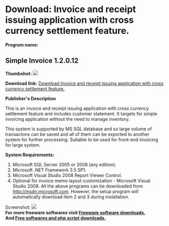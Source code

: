 # Download: Invoice and receipt issuing application with cross currency settlement feature.

**Program name:**

## Simple Invoice 1.2.0.12

  
**Thumbshot:** ![](http://www.freewarefiles.com/screenshot/simpleinvoicesys_md.gif)   
  
**Download link:** [Download Invoice and receipt issuing application with cross currency settlement feature.](http://freesoftwares.boysofts.com/Simple-Invoice_program_52248.html)  
  


**Publisher's Description**  
  


This is an invoice and receipt issuing application with cross currency settlement feature and includes customer statement. It targets for simple invoicing application without the need to manage inventory. 

This system is supported by MS SQL database and so large volume of transactons can be saved and all of them can be exported to another system for further processing. Suitable to be used for front-end invoicing for large system.

**System Requirements:**

  1. Microsoft SQL Server 2005 or 2008 (any edition). 
  2. Microsoft .NET Framework 3.5 SP1. 
  3. Microsoft Visual Studio 2008 Report Viewer Control. 
  4. Optional for invoice memo layout customization - Microsoft Visual Studio 2008. 
All the above programs can be downloaded from http://msdn.microsoft.com. However, the setup program will automatically download item 2 and 3 during installation. 

  
  
Screenshot: ![](http://www.freewarefiles.com/screenshot/simpleinvoicesys.gif)   
**For more freeware softwares visit [Freeware software downloads.](http://freesoftwares.boysofts.com/)**   
**And [Free softwares and php script downloads.](http://www.boysofts.com/)**

